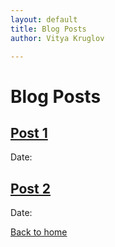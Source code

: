 ```yaml
---
layout: default
title: Blog Posts
author: Vitya Kruglov

---
```



# Blog Posts

## [Post 1](posts/1.md)  
Date: 

## [Post 2](posts/2.md)  
Date: 

[Back to home](/)
